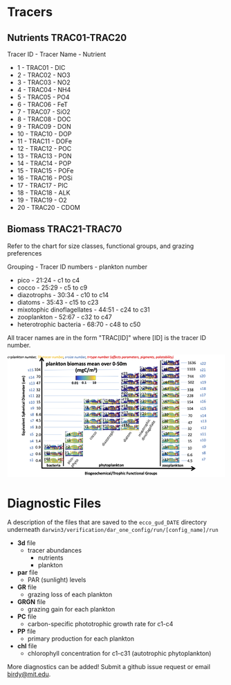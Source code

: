 
# Tracers 

## Nutrients TRAC01-TRAC20

Tracer ID - Tracer Name - Nutrient
 - 1 - TRAC01 - DIC
 - 2 - TRAC02 - NO3
 - 3 - TRAC03 - NO2
 - 4 - TRAC04 - NH4
 - 5 - TRAC05 - PO4
 - 6 - TRAC06 - FeT
 - 7 - TRAC07 - SiO2 
 - 8 - TRAC08 - DOC
 - 9 - TRAC09 - DON
 - 10 - TRAC10 - DOP
 - 11 - TRAC11 - DOFe
 - 12 - TRAC12 - POC
 - 13 - TRAC13 - PON
 - 14 - TRAC14 - POP
 - 15 - TRAC15 - POFe
 - 16 - TRAC16 - POSi
 - 17 - TRAC17 - PIC
 - 18 - TRAC18 - ALK
 - 19 - TRAC19 - O2
 - 20 - TRAC20 - CDOM

## Biomass TRAC21-TRAC70 

Refer to the chart for size classes, functional groups, and grazing preferences

Grouping - Tracer ID numbers - plankton number
- pico - 21:24 - c1 to c4
- cocco - 25:29 - c5 to c9
- diazotrophs - 30:34 - c10 to c14
- diatoms - 35:43 - c15 to c23
- mixotophic dinoflagellates - 44:51 - c24 to c31
- zooplankton - 52:67 - c32 to c47
- heterotrophic bacteria - 68:70 - c48 to c50

All tracer names are in the form "TRAC[ID]" where [ID] is the tracer ID number. 

![cheat sheet](images/darwin_cheatsheet.png)



# Diagnostic Files 

A description of the files that are saved to the `ecco_gud_DATE` directory underneath `darwin3/verification/dar_one_config/run/[config_name]/run`

- **3d** file
    - tracer abundances
        - nutrients
        - plankton
- **par** file 
    - PAR (sunlight) levels
- **GR** file
    - grazing loss of each plankton
- **GRGN** file 
    - grazing gain for each plankton
- **PC** file 
    - carbon-specific phototrophic growth rate for c1-c4
- **PP** file
    - primary production for each plankton
- **chl** file 
    - chlorophyll concentration for c1-c31 (autotrophic phytoplankton)

More diagnostics can be added! Submit a github issue request or email birdy@mit.edu. 



